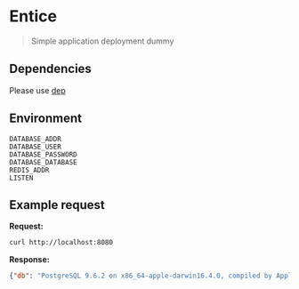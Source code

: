 # Entice
> Simple application deployment dummy

## Dependencies
Please use [dep](https://golang.github.io/dep/)

## Environment
```
DATABASE_ADDR
DATABASE_USER
DATABASE_PASSWORD
DATABASE_DATABASE
REDIS_ADDR
LISTEN
```

## Example request
**Request:**
```bash
curl http://localhost:8080
```

**Response:**
```json
{"db": "PostgreSQL 9.6.2 on x86_64-apple-darwin16.4.0, compiled by Apple LLVM version 8.0.0 (clang-800.0.42.1), 64-bit", "redis": "2018-03-20T20:58:43+03:00"}
```